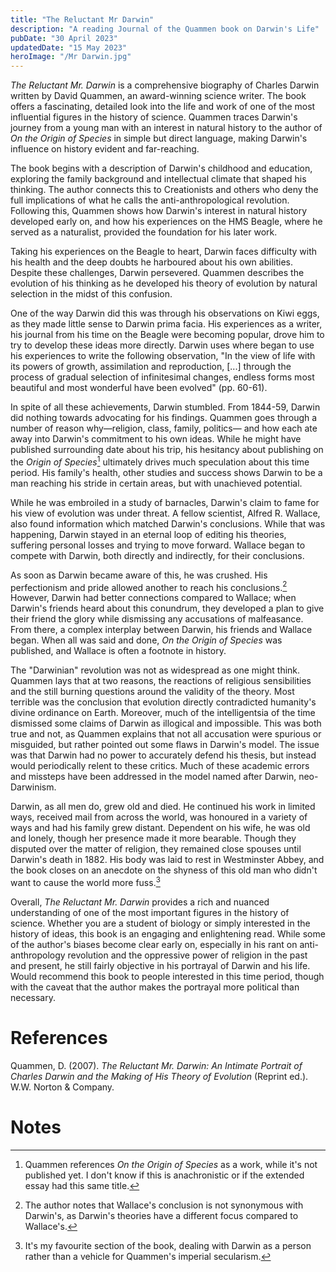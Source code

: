 ```yaml
---
title: "The Reluctant Mr Darwin"
description: "A reading Journal of the Quammen book on Darwin's Life"
pubDate: "30 April 2023"
updatedDate: "15 May 2023"
heroImage: "/Mr Darwin.jpg"
---
```


*The Reluctant Mr. Darwin* is a comprehensive biography of Charles Darwin written by David Quammen, an award-winning science writer. The book offers a fascinating, detailed look into the life and work of one of the most influential figures in the history of science. Quammen traces Darwin's journey from a young man with an interest in natural history to the author of *On the Origin of Species* in simple but direct language, making Darwin's influence on history evident and far-reaching.  

The book begins with a description of Darwin's childhood and education, exploring the family background and intellectual climate that shaped his thinking. The author connects this to Creationists and others who deny the full implications of what he calls the anti-anthropological revolution. Following this, Quammen shows how Darwin's interest in natural history developed early on, and how his experiences on the HMS Beagle, where he served as a naturalist, provided the foundation for his later work.  

Taking his experiences on the Beagle to heart, Darwin faces difficulty with his health and the deep doubts he harboured about his own abilities. Despite these challenges, Darwin persevered. Quammen describes the evolution of his thinking as he developed his theory of evolution by natural selection in the midst of this confusion.  

One of the way Darwin did this was through his observations on Kiwi eggs, as they made little sense to Darwin prima facia. His experiences as a writer, his journal from his time on the Beagle were becoming popular, drove him to try to develop these ideas more directly. Darwin uses where began to use his experiences to write the following observation, "In the view of life with its powers of growth, assimilation and reproduction, [...] through the process of gradual selection of infinitesimal changes, endless forms most beautiful and most wonderful have been evolved" (pp. 60-61).  

In spite of all these achievements, Darwin stumbled. From 1844-59, Darwin did nothing towards advocating for his findings. Quammen goes through a number of reason why—religion, class, family, politics— and how each ate away into Darwin's commitment to his own ideas. While he might have published surrounding date about his trip, his hesitancy about publishing on the *Origin of Species*[^1] ultimately drives much speculation about this time period. His family's health, other studies and success shows Darwin to be a man reaching his stride in certain areas, but with unachieved potential.  

While he was embroiled in a study of barnacles, Darwin's claim to fame for his view of evolution was under threat. A fellow scientist, Alfred R. Wallace, also found information which matched Darwin's conclusions. While that was happening, Darwin stayed in an eternal loop of editing his theories, suffering personal losses and trying to move forward. Wallace began to compete with Darwin, both directly and indirectly, for their conclusions.  

As soon as Darwin became aware of this, he was crushed. His perfectionism and pride allowed another to reach his conclusions.[^2] However, Darwin had better connections compared to Wallace; when Darwin's friends heard about this conundrum, they developed a plan to give their friend the glory while dismissing any accusations of malfeasance. From there, a complex interplay between Darwin, his friends and Wallace began. When all was said and done, *On the Origin of Species* was published, and Wallace is often a footnote in history.  

The "Darwinian" revolution was not as widespread as one might think. Quammen lays that at two reasons, the reactions of religious sensibilities and the still burning questions around the validity of the theory. Most terrible was the conclusion that evolution directly contradicted humanity's divine ordinance on Earth. Moreover, much of the intelligentsia of the time dismissed some claims of Darwin as illogical and impossible. This was both true and not, as Quammen explains that not all accusation were spurious or misguided, but rather pointed out some flaws in Darwin's model. The issue was that Darwin had no power to accurately defend his thesis, but instead would periodically relent to these critics. Much of these academic errors and missteps have been addressed in the model named after Darwin, neo-Darwinism.  

Darwin, as all men do, grew old and died. He continued his work in limited ways, received mail from across the world, was honoured in a variety of ways and had his family grew distant. Dependent on his wife, he was old and lonely, though her presence made it more bearable. Though they disputed over the matter of religion, they remained close spouses until Darwin's death in 1882. His body was laid to rest in Westminster Abbey, and the book closes on an anecdote on the shyness of this old man who didn't want to cause the world more fuss.[^3]

Overall, *The Reluctant Mr. Darwin* provides a rich and nuanced understanding of one of the most important figures in the history of science. Whether you are a student of biology or simply interested in the history of ideas, this book is an engaging and enlightening read. While some of the author's biases become clear early on, especially in his rant on anti-anthropology revolution and the oppressive power of religion in the past and present, he still fairly objective in his portrayal of Darwin and his life. Would recommend this book to people interested in this time period, though with the caveat that the author makes the portrayal more political than necessary.  

# References

Quammen, D. (2007). *The Reluctant Mr. Darwin: An Intimate Portrait of Charles Darwin and the Making of His Theory of Evolution* (Reprint ed.). W.W. Norton & Company.

# Notes

 [^1]: Quammen references *On the Origin of Species* as a work, while it's not published yet. I don't know if this is anachronistic or if the extended essay had this same title.
 [^2]: The author notes that Wallace's conclusion is not synonymous with Darwin's, as Darwin's theories have a different focus compared to Wallace's.
 [^3]: It's my favourite section of the book, dealing with Darwin as a person rather than a vehicle for Quammen's imperial secularism.